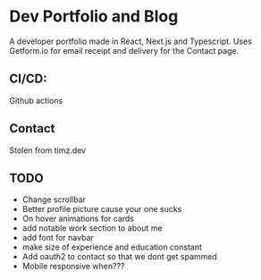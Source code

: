 # Dev Portfolio and Blog

A developer portfolio made in React, Next.js and Typescript. 
Uses Getform.io for email receipt and delivery for the Contact page.

## CI/CD:
Github actions 

## Contact
Stolen from timz.dev

## TODO
* Change scrollbar
* Better profile picture cause your one sucks 
* On hover animations for cards
* add notable work section to about me
* add font for navbar
* make size of experience and education constant
* Add oauth2 to contact so that we dont get spammed
* Mobile responsive when???